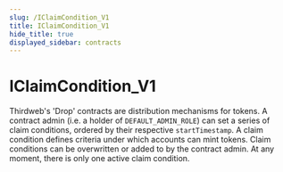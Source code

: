 ```yaml
---
slug: /IClaimCondition_V1
title: IClaimCondition_V1
hide_title: true
displayed_sidebar: contracts
---
```


# IClaimCondition_V1

Thirdweb&#39;s &#39;Drop&#39; contracts are distribution mechanisms for tokens. A contract admin (i.e. a holder of `DEFAULT_ADMIN_ROLE`) can set a series of claim conditions, ordered by their respective `startTimestamp`. A claim condition defines criteria under which accounts can mint tokens. Claim conditions can be overwritten or added to by the contract admin. At any moment, there is only one active claim condition.
